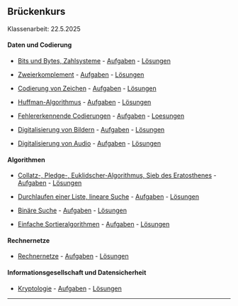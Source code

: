 ## Brückenkurs

Klassenarbeit: 22.5.2025


#### Daten und Codierung

- [Bits und Bytes, Zahlsysteme](./BitsUndBytes/bitsUndbytes.ipynb) - [Aufgaben](./BitsUndBytes/Aufgaben/aufgaben.pdf) - [Lösungen](./BitsUndBytes/Aufgaben/aufgaben_loes.pdf)

- [Zweierkomplement](./Zweierkomplement/zweierkomplement.ipynb) - [Aufgaben](./Zweierkomplement/aufgaben.pdf) - [Lösungen](./Zweierkomplement/aufgaben_loes.pdf)

- [Codierung von Zeichen](./Unicode/unicode.ipynb) - [Aufgaben](./Unicode/Aufgaben/aufgaben.pdf) - [Lösungen](./Unicode/Aufgaben/aufgaben_loes.pdf)
 
- [Huffman-Algorithmus](./Huffman/huffman.ipynb) - [Aufgaben](./Huffman/Aufgaben/aufgaben.pdf) - [Lösungen](./Huffman/Aufgaben/aufgaben_loes.pdf)

- [Fehlererkennende Codierungen](./Codierungen/codierungen.ipynb) - [Aufgaben](./Codierungen/Aufgaben/aufgaben.pdf)  -  [Loesungen](./Codierungen/Aufgaben/aufgaben_loes.pdf)

- [Digitalisierung von Bildern](./Digitalisierung_Bilder/digi_bild.ipynb) - [Aufgaben](./Digitalisierung_Bilder/Aufgaben/aufgaben.pdf) -  [Lösungen](./Digitalisierung_Bilder/Aufgaben/aufgaben_loes.pdf)

- [Digitalisierung von Audio](./Digitalisierung_Audio/digi_audio.ipynb) -  [Aufgaben](./Digitalisierung_Audio/aufgaben.pdf) -  [Lösungen](./Digitalisierung_Audio/aufgaben_loes.pdf)


#### Algorithmen

- [Collatz-, Pledge-, Euklidscher-Algorithmus, Sieb des Eratosthenes](./Algorithmus/algorithmus.ipynb) - [Aufgaben](./Algorithmus/Aufgaben/aufgaben.pdf) - [Lösungen](./Algorithmus/Aufgaben/aufgaben_loes.pdf)

- [Durchlaufen einer Liste, lineare Suche](./LineareSuche/lineareSuche.ipynb) - [Aufgaben](./LineareSuche/Aufgaben/aufgaben.pdf) - [Lösungen](./LineareSuche/Aufgaben/aufgaben_loes.pdf)

- [Binäre Suche](./BinaereSuche/binaereSuche.ipynb) -  [Aufgaben](./BinaereSuche/Aufgaben/aufgaben.pdf) - [Lösungen](./BinaereSuche/Aufgaben/aufgaben_loes.pdf)

- [Einfache Sortieralgorithmen](./Einfaches_Sort/einfachesSort.ipynb) -
  [Aufgaben](./Einfaches_Sort/aufgaben.pdf) - 
  [Lösungen](./Einfaches_Sort/aufgaben_loes.pdf)


#### Rechnernetze

- [Rechnernetze](./Rechnernetze/rechnernetze.ipynb) - [Aufgaben](./Rechnernetze/aufgaben.pdf) - [Lösungen](./Rechnernetze/aufgaben_loes.pdf)


#### Informationsgesellschaft und Datensicherheit

- [Kryptologie](./Kryptologie/kryptologie.ipynb) - [Aufgaben](./Kryptologie/Aufgaben/aufgaben.pdf) - [Lösungen](./Kryptologie/Aufgaben/aufgaben_loes.pdf)


----------------------
